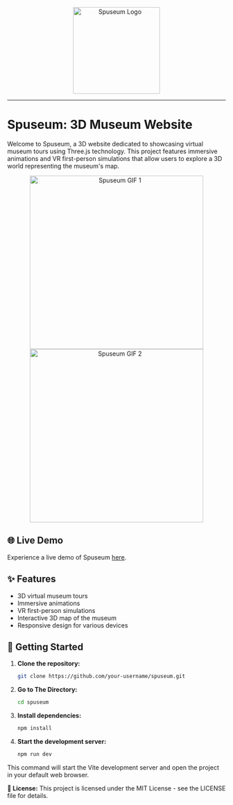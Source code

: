 <div align="center">
  <img src="https://cdn-icons-png.flaticon.com/512/3172/3172911.png" alt="Spuseum Logo" width="200px" />
</div>

---

# Spuseum: 3D Museum Website

Welcome to Spuseum, a 3D website dedicated to showcasing virtual museum tours using Three.js technology. This project features immersive animations and VR first-person simulations that allow users to explore a 3D world representing the museum's map.
 
<div align="center">
  <div style="display: inline-block;">
    <img src="https://s3.filebin.net/filebin/2d5548c17f045d786991152ae18143d3a2a6ee90beaad7fd667d23a0500d3173/cd8a0f0f15701fbf1c3d9bad0eab16bd5ec3dd2f14cfc65550f95f462eb61608?X-Amz-Algorithm=AWS4-HMAC-SHA256&X-Amz-Credential=7pMj6hGeoKewqmMQILjm%2F20240318%2Fus-east-1%2Fs3%2Faws4_request&X-Amz-Date=20240318T032002Z&X-Amz-Expires=300&X-Amz-SignedHeaders=host&response-cache-control=max-age%3D300&response-content-disposition=filename%3D%22Spuseum.gif%22&response-content-type=image%2Fgif&X-Amz-Signature=b2ab0f9130197bc812e25dc8fc4509a2d45f9a84a1d27f4e34a5e4e18570ba49" alt="Spuseum GIF 1" width="400px" />
  </div>
  <div style="display: inline-block;">
    <img src="https://github.com/sprdgx/WebGifs/raw/main/Spuseum2.gif" alt="Spuseum GIF 2" width="400px" />
  </div>
</div>

## 🌐 Live Demo

Experience a live demo of Spuseum [here](https://example.com).

## ✨ Features

- 3D virtual museum tours
- Immersive animations
- VR first-person simulations
- Interactive 3D map of the museum
- Responsive design for various devices

## 🚀 Getting Started

1. **Clone the repository:**

   ```bash
   git clone https://github.com/your-username/spuseum.git

2. **Go to The Directory:**
   
   ```bash
   cd spuseum
   
3. **Install dependencies:**

   ```bash   
   npm install

4. **Start the development server:**

   ```bash
   npm run dev

This command will start the Vite development server and open the project in your default web browser.

**📄 License:**
This project is licensed under the MIT License - see the LICENSE file for details.
